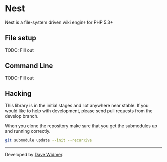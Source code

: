 # Nest

Nest is a file-system driven wiki engine for PHP 5.3+

## File setup

TODO: Fill out

## Command Line

TODO: Fill out

## Hacking

This library is in the initial stages and not anywhere near stable. If you would
like to help with development, please send pull requests from the develop branch.

When you clone the repository make sure that you get the submodules up and running
correctly.

``` bash
git submodule update --init --recursive
```

-------

Developed by [Dave Widmer](http://www.davewidmer.net).